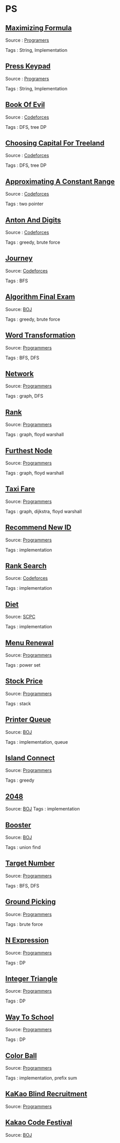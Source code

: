 # PS

## [Maximizing Formula](https://github.com/hyunmindev/PS_Maximizing-Formula)
Source : [Programers](https://programmers.co.kr/learn/courses/30/lessons/67257)

Tags : String, Implementation

## [Press Keypad](https://github.com/hyunmindev/PS_Press_Keypad)
Source : [Programers](https://programmers.co.kr/learn/courses/30/lessons/67256)

Tags : String, Implementation


## [Book Of Evil](https://github.com/hyunmindev/PS_Book-Of-Evil)
Source : [Codeforces](https://codeforces.com/problemset/problem/337/d)

Tags : DFS, tree DP

## [Choosing Capital For Treeland](https://github.com/hyunmindev/PS_Choosing-Capital-For-Treeland)
Source : [Codeforces](https://codeforces.com/problemset/problem/219/d)

Tags : DFS, tree DP

## [Approximating A Constant Range](https://github.com/hyunmindev/PS_Anton-And-Digits)
Source : [Codeforces](https://codeforces.com/problemset/problem/602/B)

Tags : two pointer

## [Anton And Digits](https://github.com/hyunmindev/PS_Anton-And-Digits)
Source : [Codeforces](https://codeforces.com/problemset/problem/734/B)

Tags : greedy, brute force

## [Journey](https://github.com/hyunmindev/PS_Journey)
Source: [Codeforces](https://codeforces.com/problemset/problem/839/C)

Tags : BFS

## [Algorithm Final Exam](https://github.com/hyunmindev/PS_Algorithm-Final-Exam)
Source: [BOJ](https://www.acmicpc.net/problem/10424)

Tags : greedy, brute force

## [Word Transformation](https://github.com/hyunmindev/PS_Word-Transformation)
Source: [Programmers](https://programmers.co.kr/learn/courses/30/lessons/43163)

Tags : BFS, DFS

## [Network](https://github.com/hyunmindev/PS_Network)
Source: [Programmers](https://programmers.co.kr/learn/courses/30/lessons/43162)


Tags : graph, DFS

## [Rank](https://github.com/hyunmindev/PS_Rank)
Source: [Programmers](https://programmers.co.kr/learn/courses/30/lessons/49191)

Tags : graph, floyd warshall

## [Furthest Node](https://github.com/hyunmindev/PS_Furthest-Node)
Source: [Programmers](https://programmers.co.kr/learn/courses/30/lessons/49189)

Tags : graph, floyd warshall

## [Taxi Fare](https://github.com/hyunmindev/PS_Taxi-Fare)
Source: [Programmers](https://programmers.co.kr/learn/courses/30/lessons/72413)

Tags : graph, dijkstra, floyd warshall

## [Recommend New ID](https://github.com/hyunmindev/PS_Recommend-New-ID)
Source: [Programmers](https://programmers.co.kr/learn/courses/30/lessons/72410)

Tags : implementation

## [Rank Search](https://github.com/hyunmindev/PS_Rank-Search)
Source: [Codeforces](https://programmers.co.kr/learn/courses/30/lessons/72412)

Tags : implementation

## [Diet](https://github.com/hyunmindev/PS_Diet)
Source: [SCPC](https://www.codeground.org)

Tags : implementation

## [Menu Renewal](https://github.com/hyunmindev/PS_Menu-Renewal)
Source: [Programmers](https://programmers.co.kr/learn/courses/30/lessons/72411)

Tags : power set

## [Stock Price](https://github.com/hyunmindev/PS_Stock-Price)
Source: [Programmers](https://programmers.co.kr/learn/courses/30/lessons/42584)

Tags : stack

## [Printer Queue](https://github.com/hyunmindev/PS_Printer-Queue)
Source: [BOJ](https://www.acmicpc.net/problem/1966)

Tags : implementation, queue

## [Island Connect](https://github.com/hyunmindev/PS_Island-Connect)
Source: [Programmers](https://programmers.co.kr/learn/courses/30/lessons/42861)

Tags : greedy

## [2048](https://github.com/hyunmindev/PS_2048)
Source: [BOJ](https://www.acmicpc.net/problem/12100)
Tags : implementation

## [Booster](https://github.com/hyunmindev/PS_Booster)
Source: [BOJ](https://www.acmicpc.net/problem/15955)

Tags : union find

## [Target Number](https://github.com/hyunmindev/PS_Target-Number)
Source: [Programmers](https://programmers.co.kr/learn/courses/30/lessons/43165)

Tags : BFS, DFS

## [Ground Picking](https://github.com/hyunmindev/PS_Ground-Picking)
Source: [Programmers](https://programmers.co.kr/learn/courses/30/lessons/12913)

Tags : brute force

## [N Expression](https://github.com/hyunmindev/PS_N-Expression)
Source: [Programmers](https://programmers.co.kr/learn/courses/30/lessons/42895)

Tags : DP

## [Integer Triangle](https://github.com/hyunmindev/PS_Integer-Triangle)
Source: [Programmers](https://programmers.co.kr/learn/courses/30/lessons/43105)

Tags : DP

## [Way To School](https://github.com/hyunmindev/PS_Way-To-School)
Source: [Programmers](https://programmers.co.kr/learn/courses/30/lessons/42898)

Tags : DP

## [Color Ball](https://github.com/hyunmindev/PS_Color-Ball)
Source: [Programmers](https://www.acmicpc.net/problem/10800)

Tags : implementation, prefix sum

## [KaKao Blind Recruitment](https://github.com/hyunmindev/PS_Kakao-Blind-Recruitment)
Source: [Programmers](https://programmers.co.kr/learn/challenges?tab=all_challenges)


## [Kakao Code Festival](https://github.com/hyunmindev/PS_Kakao-Code-Festival)
Source: [BOJ](https://www.acmicpc.net/category/detail/1897)

